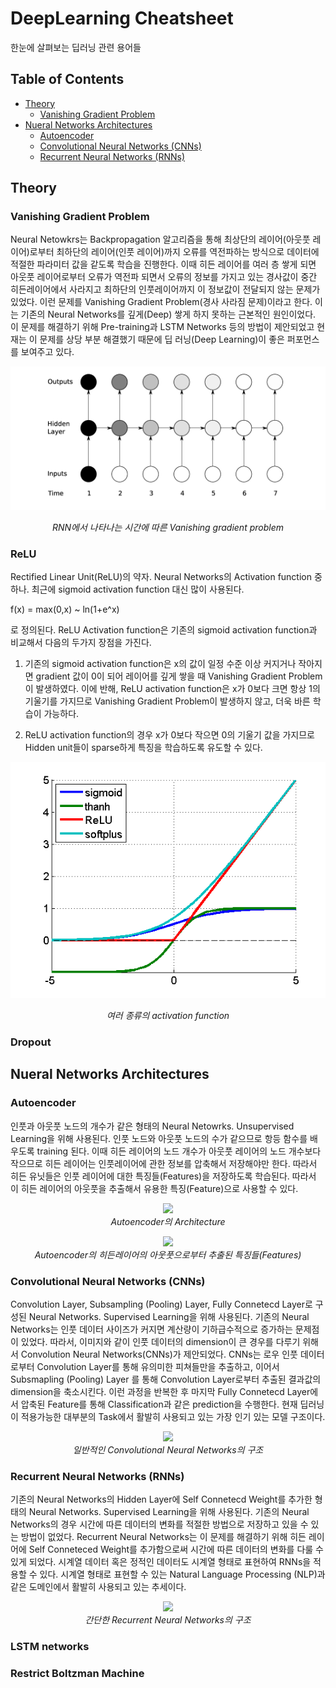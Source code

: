 # DeepLearning Cheatsheet
한눈에 살펴보는 딥러닝 관련 용어들

## Table of Contents
 - [Theory](#theory)
   - [Vanishing Gradient Problem](#vanishing-gradient-problem)
 - [Nueral Networks Architectures](#nueral-networks-architectures)
   - [Autoencoder](#autoencoder)
   - [Convolutional Neural Networks (CNNs)](#convolutional-neural-networks-cnns)
   - [Recurrent Neural Networks (RNNs)](#recurrent-neural-networks-rnns)

## Theory
### Vanishing Gradient Problem
Neural Netowkrs는 Backpropagation 알고리즘을 통해 최상단의 레이어(아웃풋 레이어)로부터 최하단의 레이어(인풋 레이어)까지 오류를 역전파하는 방식으로 데이터에 적절한 파라미터 값을 같도록 학습을 진행한다. 이때 히든 레이어를 여러 층 쌓게 되면 아웃풋 레이어로부터 오류가 역전파 되면서 오류의 정보를 가지고 있는 경사값이 중간 히든레이어에서 사라지고 최하단의 인풋레이어까지 이 정보값이 전달되지 않는 문제가 있었다. 이런 문제를 Vanishing Gradient Problem(경사 사라짐 문제)이라고 한다. 이는 기존의 Neural Networks를 깊게(Deep) 쌓게 하지 못하는 근본적인 원인이었다. 이 문제를 해결하기 위해 Pre-training과 LSTM Networks 등의 방법이 제안되었고 현재는 이 문제를 상당 부분 해결했기 때문에 딥 러닝(Deep Learning)이 좋은 퍼포먼스를 보여주고 있다. 

![alt tag](/images/vanishing_gradient_problem.png)
<p align="center">
<i>RNN에서 나타나는 시간에 따른 Vanishing gradient problem</i>
</p>

### ReLU

Rectified Linear Unit(ReLU)의 약자. Neural Networks의 Activation function 중 하나. 최근에 sigmoid activation function 대신 많이 사용된다.

f(x) = max(0,x) ~ ln(1+e^x)

로 정의된다. ReLU Activation function은 기존의 sigmoid activation function과 비교해서 다음의 두가지 장점을 가진다.

1. 기존의 sigmoid activation function은 x의 값이 일정 수준 이상 커지거나 작아지면 gradient 값이 0이 되어 레이어를 깊게 쌓을 때 Vanishing Gradient Problem이 발생하였다. 이에 반해, ReLU activation function은 x가 0보다 크면 항상 1의 기울기를 가지므로 Vanishing Gradient Problem이 발생하지 않고, 더욱 바른 학습이 가능하다.

2. ReLU activation function의 경우 x가 0보다 작으면 0의 기울기 값을 가지므로 Hidden unit들이 sparse하게 특징을 학습하도록 유도할 수 있다.

![alt tag](/images/relu.png)
<p align="center">
<i>여러 종류의 activation function</i>
</p>


### Dropout


## Nueral Networks Architectures
### Autoencoder
인풋과 아웃풋 노드의 개수가 같은 형태의 Neural Netowrks. Unsupervised Learning을 위해 사용된다. 인풋 노드와 아웃풋 노드의 수가 같으므로 항등 함수를 배우도록 training 된다. 이때 히든 레이어의 노드 개수가 아웃풋 레이어의 노드 개수보다 작으므로 히든 레이어는 인풋레이어에 관한 정보를 압축해서 저장해야만 한다. 따라서 히든 유닛들은 인풋 레이어에 대한 특징들(Features)을 저장하도록 학습된다. 따라서 이 히든 레이어의 아웃풋을 추출해서 유용한 특징(Feature)으로 사용할 수 있다.

<p align="center">
<img src="https://raw.githubusercontent.com/solaris33/DeepLearning_Cheatsheet_Kor/master/images/autoencoder_architecture.png">
<br>
<i>Autoencoder의 Architecture</i>
</p>

<p align="center">
<img src="https://raw.githubusercontent.com/solaris33/DeepLearning_Cheatsheet_Kor/master/images/autoencoder_features.png">
<br>
<i>Autoencoder의 히든레이어의 아웃풋으로부터 추출된 특징들(Features)</i>
</p>

### Convolutional Neural Networks (CNNs)
Convolution Layer, Subsampling (Pooling) Layer, Fully Connetecd Layer로 구성된 Neural Networks. Supervised Learning을 위해 사용된다. 기존의 Neural Networks는 인풋 데이터 사이즈가 커지면 계산량이 기하급수적으로 증가하는 문제점이 있었다. 따라서, 이미지와 같이 인풋 데이터의 dimension이 큰 경우를 다루기 위해서 Convolution Neural Networks(CNNs)가 제안되었다. CNNs는 로우 인풋 데이터로부터 Convolution Layer를 통해 유의미한 피쳐들만을 추출하고, 이어서 Subsmapling (Pooling) Layer 를 통해 Convolution Layer로부터 추출된 결과값의 dimension을 축소시킨다. 이런 과정을 반복한 후 마지막 Fully Connetecd Layer에서 압축된 Feature를 통해 Classification과 같은 prediction을 수행한다. 현재 딥러닝이 적용가능한 대부분의 Task에서 활발히 사용되고 있는 가장 인기 있는 모델 구조이다.

<p align="center">
<img src="https://raw.githubusercontent.com/solaris33/DeepLearning_Cheatsheet_Kor/master/images/Convolutional_Neural_Networks.jpeg">
<br>
<i>일반적인 Convolutional Neural Networks의 구조</i>
</p>

### Recurrent Neural Networks (RNNs)
기존의 Neural Networks의 Hidden Layer에 Self Connetecd Weight를 추가한 형태의 Neural Networks. Supervised Learning을 위해 사용된다. 기존의 Neural Networks의 경우 시간에 따른 데이터의 변화를 적절한 방법으로 저장하고 있을 수 있는 방법이 없었다. Recurrent Neural Networks는 이 문제를 해결하기 위해 히든 레이어에 Self Conneteced Weight를 추가함으로써 시간에 따른 데이터의 변화를 다룰 수 있게 되었다. 시계열 데이터 혹은 정적인 데이터도 시계열 형태로 표현하여 RNNs을 적용할 수 있다. 시계열 형태로 표현할 수 있는 Natural Language Processing (NLP)과 같은 도메인에서 활발히 사용되고 있는 추세이다.

<p align="center">
<img src="https://raw.githubusercontent.com/solaris33/DeepLearning_Cheatsheet_Kor/master/images/recurrent_neural_networks.png">
<br>
<i>간단한 Recurrent Neural Networks의 구조</i>
</p>


### LSTM networks

### Restrict Boltzman Machine
